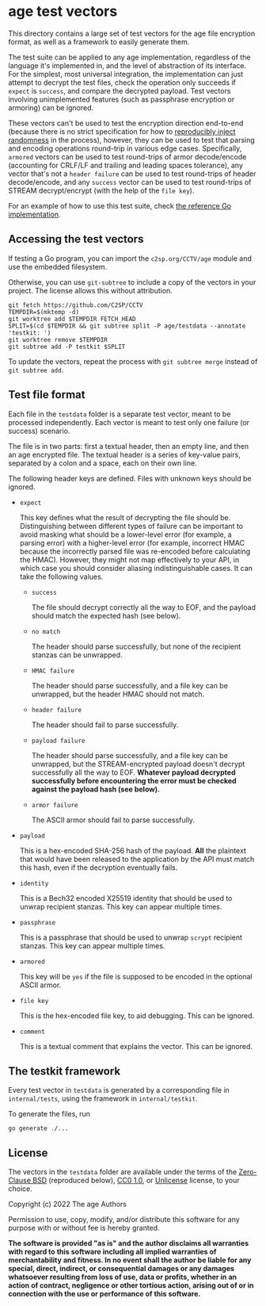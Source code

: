 # age test vectors

This directory contains a large set of test vectors for the age file encryption
format, as well as a framework to easily generate them.

The test suite can be applied to any age implementation, regardless of the language
it's implemented in, and the level of abstraction of its interface.
For the simplest, most universal integration, the implementation can just attempt
to decrypt the test files, check the operation only succeeds if `expect` is
`success`, and compare the decrypted payload. Test vectors involving
unimplemented features (such as passphrase encryption or armoring) can be ignored.

These vectors can't be used to test the encryption direction end-to-end (because
there is no strict specification for how to [reproducibly inject randomness](
https://words.filippo.io/dispatches/avoid-the-randomness-from-the-sky/)
in the process), however, they can be used to test that parsing and encoding
operations round-trip in various edge cases. Specifically, `armored` vectors can
be used to test round-trips of armor decode/encode (accounting for CRLF/LF and
trailing and leading spaces tolerance), any vector that's not a `header failure`
can be used to test round-trips of header decode/encode, and any `success` vector
can be used to test round-trips of STREAM decrypt/encrypt (with the help of the
`file key`).

For an example of how to use this test suite, check [the reference Go
implementation](https://github.com/FiloSottile/age/blob/980763a/testkit_test.go).

## Accessing the test vectors

If testing a Go program, you can import the `c2sp.org/CCTV/age` module and use
the embedded filesystem.

Otherwise, you can use `git-subtree` to include a copy of the vectors in your
project. The license allows this without attribution.

```
git fetch https://github.com/C2SP/CCTV
TEMPDIR=$(mktemp -d)
git worktree add $TEMPDIR FETCH_HEAD
SPLIT=$(cd $TEMPDIR && git subtree split -P age/testdata --annotate 'testkit: ')
git worktree remove $TEMPDIR
git subtree add -P testkit $SPLIT
```

To update the vectors, repeat the process with `git subtree merge` instead of
`git subtree add`.

## Test file format

Each file in the `testdata` folder is a separate test vector, meant to be
processed independently. Each vector is meant to test only one failure (or
success) scenario.

The file is in two parts: first a textual header, then an empty line, and then
an age encrypted file. The textual header is a series of key-value pairs,
separated by a colon and a space, each on their own line.

The following header keys are defined. Files with unknown keys should be
ignored.

- `expect`

  This key defines what the result of decrypting the file should be.
  Distinguishing between different types of failure can be important to avoid
  masking what should be a lower-level error (for example, a parsing error) with
  a higher-level error (for example, incorrect HMAC because the incorrectly
  parsed file was re-encoded before calculating the HMAC). However, they might
  not map effectively to your API, in which case you should consider aliasing
  indistinguishable cases. It can take the following values.

  * `success`

    The file should decrypt correctly all the way to EOF, and the payload should
    match the expected hash (see below).

  * `no match`

    The header should parse successfully, but none of the recipient stanzas can
    be unwrapped.

  * `HMAC failure`

    The header should parse successfully, and a file key can be unwrapped, but
    the header HMAC should not match.

  * `header failure`

    The header should fail to parse successfully.

  * `payload failure`

    The header should parse successfully, and a file key can be unwrapped, but
    the STREAM-encrypted payload doesn't decrypt successfully all the way to
    EOF. **Whatever payload decrypted successfully before encountering the error
    must be checked against the payload hash (see below).**

  * `armor failure`

    The ASCII armor should fail to parse successfully.

- `payload`

  This is a hex-encoded SHA-256 hash of the payload. **All** the plaintext that
  would have been released to the application by the API must match this hash,
  even if the decryption eventually fails.

- `identity`

  This is a Bech32 encoded X25519 identity that should be used to unwrap
  recipient stanzas. This key can appear multiple times.

- `passphrase`

  This is a passphrase that should be used to unwrap `scrypt` recipient stanzas.
  This key can appear multiple times.

- `armored`

  This key will be `yes` if the file is supposed to be encoded in the optional
  ASCII armor.

- `file key`

  This is the hex-encoded file key, to aid debugging. This can be ignored.

- `comment`

  This is a textual comment that explains the vector. This can be ignored.

## The testkit framework

Every test vector in `testdata` is generated by a corresponding file in
`internal/tests`, using the framework in `internal/testkit`.

To generate the files, run

```
go generate ./...
```

## License

The vectors in the `testdata` folder are available under the terms of the
[Zero-Clause BSD](https://opensource.org/licenses/0BSD) (reproduced below),
[CC0 1.0](https://creativecommons.org/publicdomain/zero/1.0/), or
[Unlicense](https://unlicense.org/) license, to your choice.

Copyright (c) 2022 The age Authors

Permission to use, copy, modify, and/or distribute this software for any purpose
with or without fee is hereby granted.

**The software is provided "as is" and the author disclaims all warranties with
regard to this software including all implied warranties of merchantability and
fitness. In no event shall the author be liable for any special, direct,
indirect, or consequential damages or any damages whatsoever resulting from loss
of use, data or profits, whether in an action of contract, negligence or other
tortious action, arising out of or in connection with the use or performance of
this software.**
